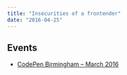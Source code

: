 ```yaml
---
title: "Insecurities of a frontender"
date: "2016-04-25"
---
```


<script async class="speakerdeck-embed" data-id="26cfc50a58b447ed8329977c3ac5ed01" data-ratio="1.33333333333333" src="//speakerdeck.com/assets/embed.js"></script>

## Events

- [CodePen Birmingham – March 2016](https://nvite.com/CodepenBrum/f415)
